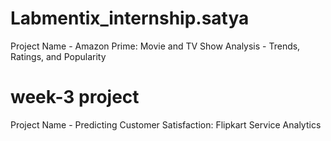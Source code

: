 # Labmentix_internship.satya
Project Name - Amazon Prime: Movie and TV Show Analysis - Trends, Ratings, and Popularity

# week-3 project 
Project Name -  Predicting Customer Satisfaction: Flipkart Service Analytics
